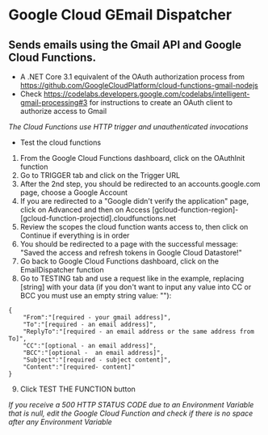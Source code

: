 # Google Cloud GEmail Dispatcher

## Sends emails using the Gmail API and Google Cloud Functions.

- A .NET Core 3.1 equivalent of the OAuth authorization process from https://github.com/GoogleCloudPlatform/cloud-functions-gmail-nodejs
- Check https://codelabs.developers.google.com/codelabs/intelligent-gmail-processing#3 for instructions to create an OAuth client to authorize access to Gmail

_The Cloud Functions use HTTP trigger and unauthenticated invocations_

- Test the cloud functions

1. From the Google Cloud Functions dashboard, click on the OAuthInit function
2. Go to TRIGGER tab and click on the Trigger URL
3. After the 2nd step, you should be redirected to an accounts.google.com page, choose a Google Account
4. If you are redirected to a "Google didn't verify the application" page, click on Advanced and then on Access [gcloud-function-region]-[gcloud-function-projectid].cloudfunctions.net
5. Review the scopes the cloud function wants access to, then click on Continue if everything is in order
6. You should be redirected to a page with the successful message: "Saved the access and refresh tokens in Google Cloud Datastore!"
7. Go back to Google Cloud Functions dashboard, click on the EmailDispatcher function
8. Go to TESTING tab and use a request like in the example, replacing [string] with your data (if you don't want to input any value into CC or BCC you must use an empty string value: ""):

```
{
    "From":"[required - your gmail address]",
    "To":"[required - an email address]",
    "ReplyTo":"[required - an email address or the same address from To]",
    "CC":"[optional - an email address]",
    "BCC":"[optional -  an email address]",
    "Subject":"[required - subject content]",
    "Content":"[required- content]"
}
```

9. Click TEST THE FUNCTION button

_If you receive a 500 HTTP STATUS CODE due to an Environment Variable that is null, edit the Google Cloud Function and check if there is no space after any Environment Variable_
